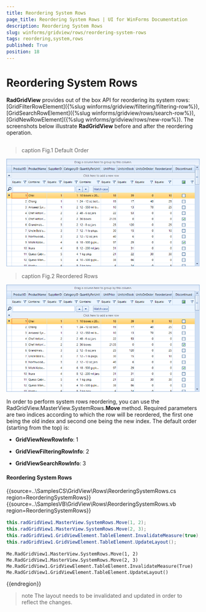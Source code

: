 ```yaml
---
title: Reordering System Rows
page_title: Reordering System Rows | UI for WinForms Documentation
description: Reordering System Rows
slug: winforms/gridview/rows/reordering-system-rows
tags: reordering,system,rows
published: True
position: 18
---
```


# Reordering System Rows

__RadGridView__ provides out of the box API for reordering its system rows: [GridFilterRowElement]({%slug winforms/gridview/filtering/filtering-row%}), [GridSearchRowElement]({%slug winforms/gridview/rows/search-row%}), [GridNewRowElement]({%slug winforms/gridview/rows/new-row%}). The screenshots below illustrate __RadGridView__ before and after the reordering operation.

## 
>caption Fig.1 Default Order

![gridview-rows-reordering-system-rows 001](images/gridview-rows-reordering-system-rows001.png)
>caption Fig.2 Reordered Rows

![gridview-rows-reordering-system-rows 002](images/gridview-rows-reordering-system-rows002.png)

In order to perform system rows reordering, you can use the RadGridView.MasterView.SystemRows.__Move__ method. Required parameters are two indices according to which the row will be reordered, the first one being the old index and second one being the new index. The default order (starting from the top) is:

* __GridViewNewRowInfo__: 1

* __GridViewFilteringRowInfo__: 2

* __GridViewSearchRowInfo__: 3

#### Reordering System Rows

{{source=..\SamplesCS\GridView\Rows\ReorderingSystemRows.cs region=ReorderingSystemRows}} 
{{source=..\SamplesVB\GridView\Rows\ReorderingSystemRows.vb region=ReorderingSystemRows}} 

````C#
this.radGridView1.MasterView.SystemRows.Move(1, 2);
this.radGridView1.MasterView.SystemRows.Move(2, 3);
this.radGridView1.GridViewElement.TableElement.InvalidateMeasure(true);
this.radGridView1.GridViewElement.TableElement.UpdateLayout();

````
````VB.NET
Me.RadGridView1.MasterView.SystemRows.Move(1, 2)
Me.RadGridView1.MasterView.SystemRows.Move(2, 3)
Me.RadGridView1.GridViewElement.TableElement.InvalidateMeasure(True)
Me.RadGridView1.GridViewElement.TableElement.UpdateLayout()

````

{{endregion}}

>note The layout needs to be invalidated and updated in order to reflect the changes.
>